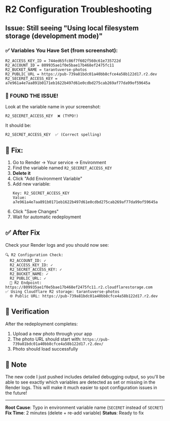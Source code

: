 # R2 Configuration Troubleshooting

## Issue: Still seeing "Using local filesystem storage (development mode)"

### ✅ Variables You Have Set (from screenshot):
```
R2_ACCESS_KEY_ID = 744ed65fc86f7f602f560c61e735722d
R2_ACCOUNT_ID = 809935ae1f0e5bae17b468ef2475fc11
R2_BUCKET_NAME = tarantuverse-photos
R2_PUBLIC_URL = https://pub-739a81bdc01a40bb8cfce4a58b122d17.r2.dev
R2_SECERET_ACCESS_KEY = a7e961a4e7aa891b0171eb1622b497d61e0cdbd275cab269af77da99of59645a
```

### 🚨 FOUND THE ISSUE!

Look at the variable name in your screenshot:
```
R2_SECERET_ACCESS_KEY  ❌ (TYPO!)
```

It should be:
```
R2_SECRET_ACCESS_KEY  ✅ (Correct spelling)
```

## 🔧 Fix:

1. Go to Render → Your service → Environment
2. Find the variable named `R2_SECERET_ACCESS_KEY`
3. **Delete it**
4. Click "Add Environment Variable"
5. Add new variable:
   ```
   Key: R2_SECRET_ACCESS_KEY
   Value: a7e961a4e7aa891b0171eb1622b497d61e0cdbd275cab269af77da99of59645a
   ```
6. Click "Save Changes"
7. Wait for automatic redeployment

## ✅ After Fix

Check your Render logs and you should now see:

```
🔍 R2 Configuration Check:
  R2_ACCOUNT_ID: ✓
  R2_ACCESS_KEY_ID: ✓
  R2_SECRET_ACCESS_KEY: ✓
  R2_BUCKET_NAME: ✓
  R2_PUBLIC_URL: ✓
  📡 R2 Endpoint: https://809935ae1f0e5bae17b468ef2475fc11.r2.cloudflarestorage.com
✅ Using Cloudflare R2 storage: tarantuverse-photos
  🌐 Public URL: https://pub-739a81bdc01a40bb8cfce4a58b122d17.r2.dev
```

## 🎯 Verification

After the redeployment completes:
1. Upload a new photo through your app
2. The photo URL should start with: `https://pub-739a81bdc01a40bb8cfce4a58b122d17.r2.dev/`
3. Photo should load successfully

## 📝 Note

The new code I just pushed includes detailed debugging output, so you'll be able to see exactly which variables are detected as set or missing in the Render logs. This will make it much easier to spot configuration issues in the future!

---

**Root Cause**: Typo in environment variable name (`SECERET` instead of `SECRET`)
**Fix Time**: 2 minutes (delete + re-add variable)
**Status**: Ready to fix
